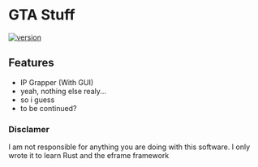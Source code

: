 # GTA Stuff

[![version](https://img.shields.io/badge/version-1.0.0-gree.svg)](https://semver.org)


## Features

- IP Grapper (With GUI)
- yeah, nothing else realy...
- so i guess
- to be continued?

### Disclamer
I am not responsible for anything you are doing with this software. 
I only wrote it to learn Rust and the eframe framework 
